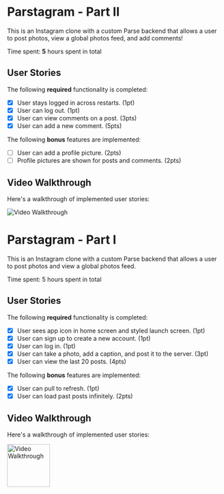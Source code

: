 # Parstagram - Part II

This is an Instagram clone with a custom Parse backend that allows a user to post photos, view a global photos feed, and add comments!

Time spent: **5** hours spent in total

## User Stories

The following **required** functionality is completed:

- [x] User stays logged in across restarts. (1pt)
- [x] User can log out. (1pt)
- [x] User can view comments on a post. (3pts)
- [x] User can add a new comment. (5pts)

The following **bonus** features are implemented:

- [ ] User can add a profile picture. (2pts)
- [ ] Profile pictures are shown for posts and comments. (2pts)

## Video Walkthrough

Here's a walkthrough of implemented user stories:

<img src='http://g.recordit.co/Ofm4jvj9FP.gif' title='Video Walkthrough' width='' alt='Video Walkthrough' />

# Parstagram - Part I

This is an Instagram clone with a custom Parse backend that allows a user to post photos and view a global photos feed.

Time spent: 5 hours spent in total

## User Stories

The following **required** functionality is completed:

- [x] User sees app icon in home screen and styled launch screen. (1pt)
- [x] User can sign up to create a new account. (1pt)
- [x] User can log in. (1pt)
- [x] User can take a photo, add a caption, and post it to the server. (3pt)
- [x] User can view the last 20 posts. (4pts)

The following **bonus** features are implemented:

- [x] User can pull to refresh. (1pt)
- [x] User can load past posts infinitely. (2pts)

## Video Walkthrough

Here's a walkthrough of implemented user stories:

<img src="https://imgur.com/9rAIrNW.gif" title='Video Walkthrough' width='100' alt='Video Walkthrough' />
